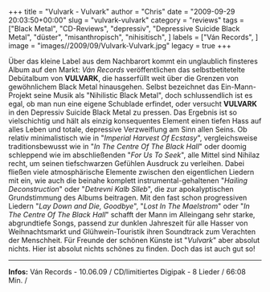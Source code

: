 +++
title = "Vulvark - Vulvark"
author = "Chris"
date = "2009-09-29 20:03:50+00:00"
slug = "vulvark-vulvark"
category = "reviews"
tags = ["Black Metal", "CD-Reviews", "depressiv", "Depressive Suicide Black Metal", "düster", "misanthropisch", "nihisitisch", ]
labels = ["Ván Records", ]
image = "images//2009/09/Vulvark-Vulvark.jpg"
legacy = true
+++

Über das kleine Label aus dem Nachbarort kommt ein unglaublich finsteres Album auf den Markt: _Ván Records_ veröffentlichen das selbstbetitetelte Debütalbum von **VULVARK**, die hasserfüllt weit über die Grenzen von gewöhnlichem Black Metal hinausgehen. Selbst bezeichnet das Ein-Mann-Projekt seine Musik als "Nihilistic Black Metal", doch schlussendlich ist es egal, ob man nun eine eigene Schublade erfindet, oder versucht **VULVARK** in den Depressiv Suicide Black Metal zu pressen. Das Ergebnis ist so vielschichtig und hält als einzig konsequentes Element einen tiefen Hass auf alles Leben und totale, depressive Verzweiflung am Sinn allen Seins. Ob relativ minimalistisch wie in "_Imperial Harvest Of Ecstasy_", vergleichsweise traditionsbewusst wie in "_In The Centre Of The Black Hall_" oder doomig schleppend wie im abschließenden "_For Us To Seek_", alle Mittel sind Nihilaz recht, um seinen tiefschwarzen Gefühlen Ausdruck zu verleihen. Dabei fließen viele atmosphärische Elemente zwischen den eigentlichen Liedern mit ein, wie auch die beinahe komplett instrumental-gehaltenen "_Hailing Deconstruction_" oder "_Detrevni Kalb Slleb_", die zur apokalyptischen Grundstimmung des Albums beitragen. Mit den fast schon progressiven Liedern "_Lay Down and Die, Goodbye_", "_Lost In The Maelstrom_" oder "_In The Centre Of The Black Hall_" schafft der Mann im Alleingang sehr starke, abgrundtiefe Songs, passend zur dunklen Jahreszeit für alle Hasser von Weihnachtsmarkt und Glühwein-Touristik ihren Soundtrack zum Verachten der Menschheit. Für Freunde der schönen Künste ist "_Vulvark_" aber absolut nichts. Hier ist absolut nichts schönes zu finden. Doch das ist auch gut so!





---
**Infos:**
Ván Records - 10.06.09 / 
CD/limitiertes Digipak - 8 Lieder / 66:08 Min. / 
